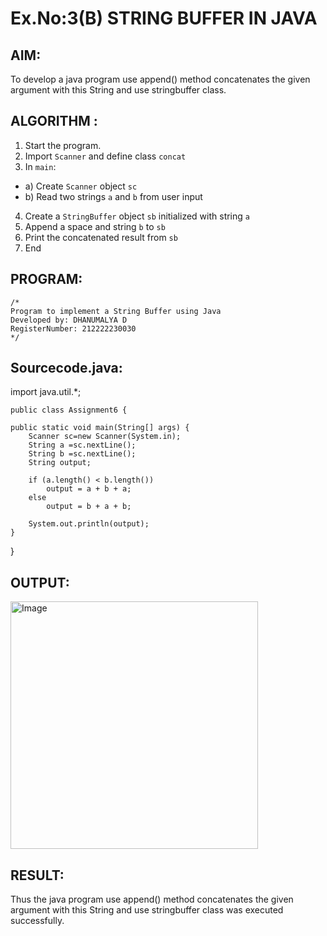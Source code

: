 # Ex.No:3(B) STRING BUFFER IN JAVA

## AIM:
To develop a java program use append() method concatenates the given argument with this String and use stringbuffer class.

## ALGORITHM :
1.	Start the program.
2.	Import `Scanner` and define class `concat`
3.	In `main`:
-	a) Create `Scanner` object `sc`
-	b) Read two strings `a` and `b` from user input
4.	Create a `StringBuffer` object `sb` initialized with string `a`
5.	Append a space and string `b` to `sb`
6.	Print the concatenated result from `sb`
7.	End
## PROGRAM:
 ```
/*
Program to implement a String Buffer using Java
Developed by: DHANUMALYA D
RegisterNumber: 212222230030
*/
```

## Sourcecode.java:


import java.util.*;
	    
		
	public class Assignment6 {

	public static void main(String[] args) {
		Scanner sc=new Scanner(System.in);
		String a =sc.nextLine();
		String b =sc.nextLine();
		String output;

		if (a.length() < b.length()) 
			output = a + b + a;
		else
			output = b + a + b;
		
		System.out.println(output);
	}

}
## OUTPUT:

<img width="396" alt="Image" src="https://github.com/user-attachments/assets/6d1b7a6e-8a82-4e5e-86cb-5b7d741f077a" />

## RESULT:
Thus the java program use append() method concatenates the given argument with this String and use stringbuffer class was executed successfully.
